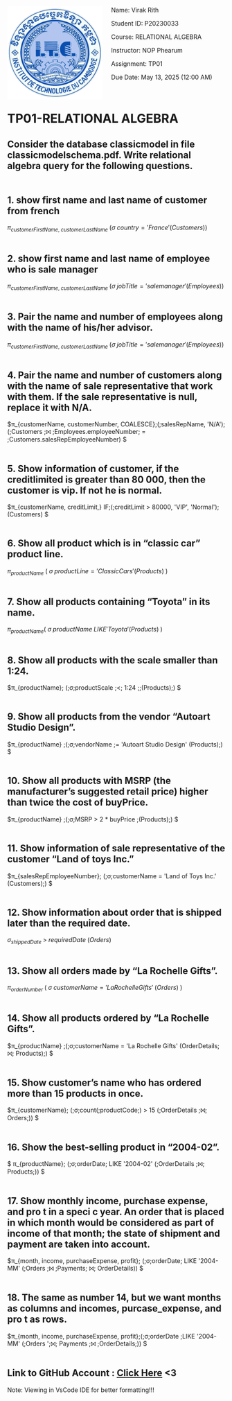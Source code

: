 <p>
  <img src="ITC.gif" alt="Alt text" style="float: left; width: 220px; margin-right: 20px;">
Name: Virak Rith

Student ID: P20230033

Course: RELATIONAL ALGEBRA

Instructor: NOP Phearum

Assignment: TP01

Due Date: May 13, 2025 (12:00 AM)

</p>
<br/>

# TP01-RELATIONAL ALGEBRA

## Consider the database classicmodel in file classicmodelschema.pdf. Write relational algebra query for the following questions.<br><br>

## 1. show first name and last name of customer from french

$π_{customerFirstName,\;customerLastName} \;(σ\;country ='France' (Customers))$<br><br>

## 2. show first name and last name of employee who is sale manager

$π_{customerFirstName,\;customerLastName} \;(σ\;jobTitle ='sale manager' (Employees))$<br><br>

## 3. Pair the name and number of employees along with the name of his/her advisor.

$π_{customerFirstName,\;customerLastName} \;(σ\;jobTitle ='sale manager' (Employees))$<br><br>

## 4. Pair the name and number of customers along with the name of sale representative that work with them. If the sale representative is null, replace it with N/A.

$π_{customerName, customerNumber, COALESCE}\;(\;salesRepName, 'N/A')\; (\;Customers \;⨝ \;Employees.employeeNumber\; = \;Customers.salesRepEmployeeNumber)
$<br><br>

## 5. Show information of customer, if the creditlimited is greater than 80 000, then the customer is vip. If not he is normal.

$π_{customerName, creditLimit,} IF\;(\;creditLimit > 80000, 'VIP', 'Normal')\; (Customers)
$<br><br>

## 6. Show all product which is in “classic car” product line.

$π_{productName} \;(\;σ\;productLine = 'Classic Cars' (Products)\;)$<br><br>

## 7. Show all products containing “Toyota” in its name.

$π_{productName} (\;σ\;productName\;LIKE 'Toyota' (Products)\;)$<br><br>

## 8. Show all products with the scale smaller than 1:24.

$π_{productName}\; (\;σ\;productScale \;<\; 1:24 \;\;(Products)\;)
$<br><br>

## 9. Show all products from the vendor “Autoart Studio Design”.

$π_{productName} \;(\;σ\;vendorName \;= 'Autoart Studio Design' (Products)\;)
$<br><br>

## 10. Show all products with MSRP (the manufacturer’s suggested retail price) higher than twice the cost of buyPrice.

$π_{productName} \;(\;σ\;MSRP > 2 * buyPrice \;(Products)\;)
$<br><br>

## 11. Show information of sale representative of the customer “Land of toys Inc.”

$π_{salesRepEmployeeNumber}\; (\;σ\;customerName = 'Land of Toys Inc.' (Customers)\;)
$<br><br>

## 12. Show information about order that is shipped later than the required date.

$σ_{shippedDate} \;> \;requiredDate \;(Orders)$<br><br>

## 13. Show all orders made by “La Rochelle Gifts”.

$π_{orderNumber}\; (\;σ\;customerName = 'La Rochelle Gifts' \;(Orders)\;)$<br><br>

## 14. Show all products ordered by “La Rochelle Gifts”.

$π_{productName} \;(\;σ\;customerName = 'La Rochelle Gifts' (OrderDetails\; ⨝\; Products)\;)
$<br><br>

## 15. Show customer’s name who has ordered more than 15 products in once.

$π_{customerName}\; (\;σ\;count(\;productCode\;) > 15 (\;OrderDetails \;⨝\; Orders\;))
$<br><br>

## 16. Show the best-selling product in “2004-02”.

$
π_{productName}\; (\;σ\;orderDate\; LIKE '2004-02' (\;OrderDetails \;⨝\; Products\;))
$<br><br>

## 17. Show monthly income, purchase expense, and pro t in a speci c year. An order that is placed in which month would be considered as part of income of that month; the state of shipment and payment are taken into account.

$π_{month, income, purchaseExpense, profit}\; (\;σ\;orderDate\; LIKE '2004-MM' (\;Orders \;⨝ \;Payments\; ⨝\; OrderDetails))
$<br><br>

## 18. The same as number 14, but we want months as columns and incomes, purcase_expense, and pro t as rows.

$π_{month, income, purchaseExpense, profit}\;(\;σ\;orderDate \;LIKE '2004-MM' (\;Orders \';⨝\; Payments \;⨝ \;OrderDetails\;))
$<br><br>

## Link to GitHub Account : [Click Here]() <3

Note: Viewing in VsCode IDE for better formatting!!!
